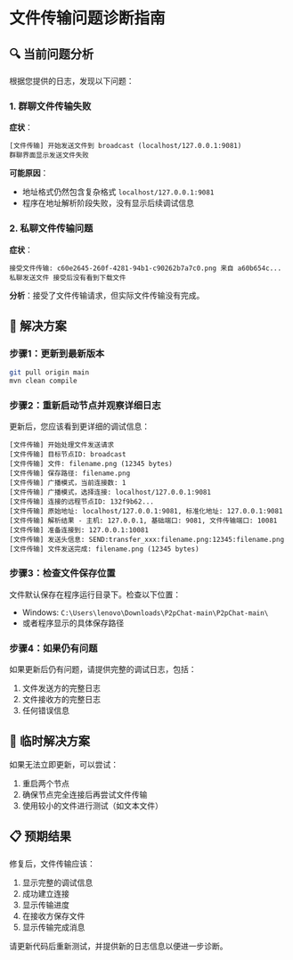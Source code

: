 # 文件传输问题诊断指南

## 🔍 当前问题分析

根据您提供的日志，发现以下问题：

### 1. 群聊文件传输失败
**症状**：
```
[文件传输] 开始发送文件到 broadcast (localhost/127.0.0.1:9081)
群聊界面显示发送文件失败
```

**可能原因**：
- 地址格式仍然包含复杂格式 `localhost/127.0.0.1:9081`
- 程序在地址解析阶段失败，没有显示后续调试信息

### 2. 私聊文件传输问题
**症状**：
```
接受文件传输: c60e2645-260f-4281-94b1-c90262b7a7c0.png 来自 a60b654c...
私聊发送文件 接受后没有看到下载文件
```

**分析**：接受了文件传输请求，但实际文件传输没有完成。

## 🚀 解决方案

### 步骤1：更新到最新版本
```bash
git pull origin main
mvn clean compile
```

### 步骤2：重新启动节点并观察详细日志

更新后，您应该看到更详细的调试信息：

```
[文件传输] 开始处理文件发送请求
[文件传输] 目标节点ID: broadcast
[文件传输] 文件: filename.png (12345 bytes)
[文件传输] 保存路径: filename.png
[文件传输] 广播模式，当前连接数: 1
[文件传输] 广播模式，选择连接: localhost/127.0.0.1:9081
[文件传输] 连接的远程节点ID: 132f9b62...
[文件传输] 原始地址: localhost/127.0.0.1:9081, 标准化地址: 127.0.0.1:9081
[文件传输] 解析结果 - 主机: 127.0.0.1, 基础端口: 9081, 文件传输端口: 10081
[文件传输] 准备连接到: 127.0.0.1:10081
[文件传输] 发送头信息: SEND:transfer_xxx:filename.png:12345:filename.png
[文件传输] 文件发送完成: filename.png (12345 bytes)
```

### 步骤3：检查文件保存位置

文件默认保存在程序运行目录下。检查以下位置：
- Windows: `C:\Users\lenovo\Downloads\P2pChat-main\P2pChat-main\`
- 或者程序显示的具体保存路径

### 步骤4：如果仍有问题

如果更新后仍有问题，请提供完整的调试日志，包括：
1. 文件发送方的完整日志
2. 文件接收方的完整日志
3. 任何错误信息

## 🔧 临时解决方案

如果无法立即更新，可以尝试：
1. 重启两个节点
2. 确保节点完全连接后再尝试文件传输
3. 使用较小的文件进行测试（如文本文件）

## 📋 预期结果

修复后，文件传输应该：
1. 显示完整的调试信息
2. 成功建立连接
3. 显示传输进度
4. 在接收方保存文件
5. 显示传输完成消息

请更新代码后重新测试，并提供新的日志信息以便进一步诊断。
